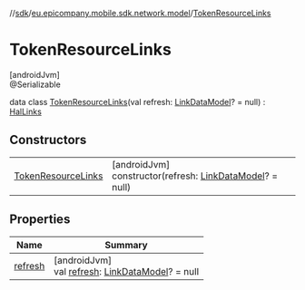 //[sdk](../../../index.md)/[eu.epicompany.mobile.sdk.network.model](../index.md)/[TokenResourceLinks](index.md)

# TokenResourceLinks

[androidJvm]\
@Serializable

data class [TokenResourceLinks](index.md)(val refresh: [LinkDataModel](../../eu.epicompany.mobile.android.data.network.model.hypermedia/-link-data-model/index.md)? = null) : [HalLinks](../../eu.epicompany.mobile.android.data.network.model.hypermedia/-hal-links/index.md)

## Constructors

| | |
|---|---|
| [TokenResourceLinks](-token-resource-links.md) | [androidJvm]<br>constructor(refresh: [LinkDataModel](../../eu.epicompany.mobile.android.data.network.model.hypermedia/-link-data-model/index.md)? = null) |

## Properties

| Name | Summary |
|---|---|
| [refresh](refresh.md) | [androidJvm]<br>val [refresh](refresh.md): [LinkDataModel](../../eu.epicompany.mobile.android.data.network.model.hypermedia/-link-data-model/index.md)? = null |
